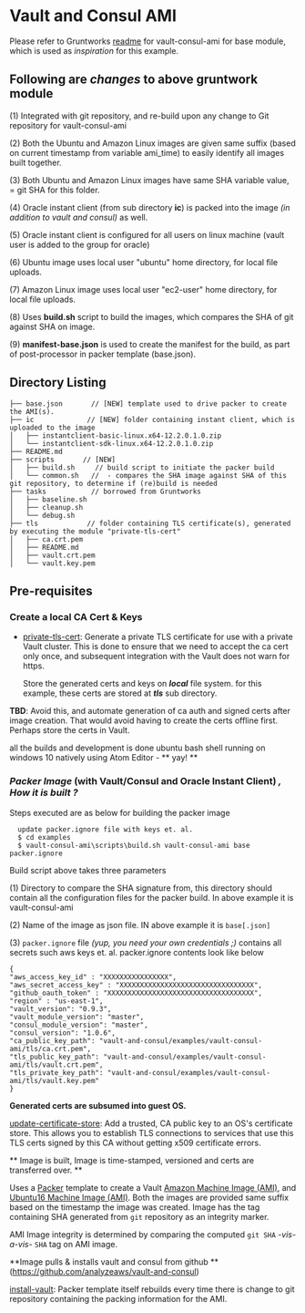 # Vault and Consul AMI
Please refer to Gruntworks [readme](https://github.com/hashicorp/terraform-aws-vault/tree/master/examples/vault-consul-ami) for vault-consul-ami for base module, which is used as *inspiration* for this example.

## Following are *changes* to above gruntwork module
(1) Integrated with git repository, and re-build upon any change to Git repository for vault-consul-ami

(2) Both the Ubuntu and Amazon Linux images are given same suffix (based on current timestamp from variable ami_time) to easily identify all images built together.

(3) Both Ubuntu and Amazon Linux images have same SHA variable value, = git SHA for this folder.

(4) Oracle instant client (from sub directory **ic**) is packed into the image *(in addition to vault and consul)* as well.

(5) Oracle instant client is configured for all users on linux machine (vault user is added to the group for oracle)

(6) Ubuntu image uses local user "ubuntu" home directory, for local file uploads.

(7) Amazon Linux image uses local user "ec2-user" home directory, for local file uploads.

(8) Uses **build.sh** script to build the images, which compares the SHA of git against SHA on image.

(9) **manifest-base.json** is used to create the manifest for the build, as part of post-processor in packer template (base.json).

## Directory Listing
```
├── base.json		// [NEW] template used to drive packer to create the AMI(s).
├── ic			   // [NEW] folder containing instant client, which is uploaded to the image
│   ├── instantclient-basic-linux.x64-12.2.0.1.0.zip
│   └── instantclient-sdk-linux.x64-12.2.0.1.0.zip
├── README.md
├── scripts		  // [NEW]
│   ├── build.sh	 // build script to initiate the packer build
│   └── common.sh	//  - compares the SHA image against SHA of this git repository, to determine if (re)build is needed
├── tasks		    // borrowed from Gruntworks
│   ├── baseline.sh
│   ├── cleanup.sh
│   └── debug.sh
├── tls			   // folder containing TLS certificate(s), generated by executing the module "private-tls-cert"
│   ├── ca.crt.pem
│   ├── README.md
│   ├── vault.crt.pem
│   └── vault.key.pem
```

## Pre-requisites
### Create a local CA Cert & Keys
* [private-tls-cert](https://github.com/hashicorp/terraform-aws-vault/tree/master/modules/private-tls-cert): Generate a private TLS certificate for use with a private Vault cluster. This is done to ensure that we need to accept the ca cert only once, and subsequent integration with the Vault does not warn for https.

  Store the generated certs and keys on _**local**_ file system.
  for this example, these certs are stored at _**tls**_ sub directory.

 **TBD**: Avoid this, and automate generation of ca auth and signed certs after image creation. That would avoid having to create the certs offline first. Perhaps store the certs in Vault.

all the builds and development is done ubuntu bash shell running on windows 10 natively using Atom Editor - ** yay! **

### _**Packer Image**_  (with Vault/Consul and Oracle Instant Client) _, How it is built ?_

Steps executed are as below for building the packer image


```
  update packer.ignore file with keys et. al.
  $ cd examples
  $ vault-consul-ami\scripts\build.sh vault-consul-ami base packer.ignore
  ```
  Build script above takes three parameters


  (1) Directory to compare the SHA signature from, this directory should contain all the configuration files for the packer build.
  In above example it is vault-consul-ami


  (2) Name of the image as json file. IN above example it is `base[.json]`


  (3) `packer.ignore` file *(yup, you need your own credentials ;)* contains all secrets such aws keys et. al. packer.ignore contents look like below

  ```
  {
  "aws_access_key_id" : "XXXXXXXXXXXXXXXX",
  "aws_secret_access_key" : "XXXXXXXXXXXXXXXXXXXXXXXXXXXXXXXXX",
  "github_oauth_token" : "XXXXXXXXXXXXXXXXXXXXXXXXXXXXXXXXXXXX",
  "region" : "us-east-1",
  "vault_version": "0.9.3",
  "vault_module_version": "master",
  "consul_module_version": "master",
  "consul_version": "1.0.6",
  "ca_public_key_path": "vault-and-consul/examples/vault-consul-ami/tls/ca.crt.pem",
  "tls_public_key_path": "vault-and-consul/examples/vault-consul-ami/tls/vault.crt.pem",
  "tls_private_key_path": "vault-and-consul/examples/vault-consul-ami/tls/vault.key.pem"
  }
  ```

 **Generated certs are subsumed into guest OS.**


 [update-certificate-store](https://github.com/hashicorp/terraform-aws-vault/tree/master/modules/update-certificate-store): Add a trusted, CA public key to an OS's certificate store. This allows you to establish TLS connections to services that use this TLS certs signed by this CA without getting x509 certificate errors.


** Image is built, Image is time-stamped, versioned and certs are transferred over. **

Uses a
 [Packer](https://www.packer.io/) template to create a Vault
 [Amazon Machine Image (AMI)](http://docs.aws.amazon.com/AWSEC2/latest/UserGuide/AMIs.html), and
 [Ubuntu16 Machine Image (AMI)](https://aws.amazon.com/marketplace/pp/B01JBL2M0O).
 Both the images are provided same suffix based on the timestamp the image was created.
 Image has the tag containing SHA generated from `git` repository as an integrity marker.

 AMI Image integrity is determined by comparing the computed ``git SHA`` *-vis-a-vis-* ``SHA`` tag on AMI image.


**Image pulls & installs vault and consul from github ** (https://github.com/analyzeaws/vault-and-consul)


 [install-vault](https://github.com/analyzeaws/vault-and-consul/tree/master/modules/install-vault):
  Packer template itself rebuilds every time there is change to git repository containing the packing information for the AMI.
